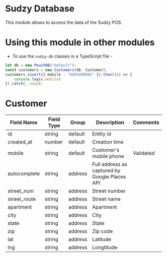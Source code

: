 # Sudzy Database
This module allows to access the data of the Sudzy POS.

# Using this module in other modules
- To use the `sudzy-db` classes in a TypeScript file -

```ts
let db = new PouchDB("default");
const customers = new Customers(db, Customer);
customers.insert({ mobile : "6465490561" }).then((c) => {
    console.log(c.mobile)
}).catch(_.noop);
```
# Customer
| Field Name   | Field Type | Group   | Description                                   | Comments  |
| ------------ | ---------- | ------- | --------------------------------------------- | --------- |
| id           | string     | default | Entity id                                     |           |
| created_at   | number     | default | Creation time                                 |           |
| mobile       | string     | default | Customer's mobile phone                       | Validated |
| autocomplete | string     | address | Full address as captured by Google Places API |           |
| street_num   | string     | address | Street number                                 |           |
| street_route | string     | address | Street name                                   |           |
| apartment    | string     | address | Apartment                                     |           |
| city         | string     | address | City                                          |           |
| state        | string     | address | State                                         |           |
| zip          | string     | address | Zip code                                      |           |
| lat          | string     | address | Latitude                                      |           |
| lng          | string     | address | Longtitude                                    |           |
